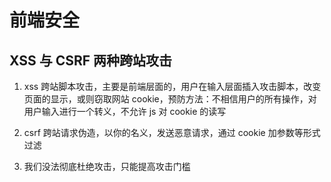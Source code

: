 # 前端安全
## XSS 与 CSRF 两种跨站攻击
1. xss 跨站脚本攻击，主要是前端层面的，用户在输入层面插入攻击脚本，改变页面的显示，或则窃取网站 cookie，预防方法：不相信用户的所有操作，对用户输入进行一个转义，不允许 js 对 cookie 的读写

2. csrf 跨站请求伪造，以你的名义，发送恶意请求，通过 cookie 加参数等形式过滤

3. 我们没法彻底杜绝攻击，只能提高攻击门槛